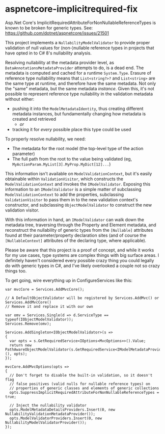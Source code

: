 # aspnetcore-implicitrequired-fix
Asp.Net Core's ImplicitRequiredAttributeForNonNullableReferenceTypes is known to be broken for generic types.
See: https://github.com/dotnet/aspnetcore/issues/21501

This project implements a `NullabilityModelValidator` to provide proper validation of null values for (non-)nullable reference types in projects that have opted in to C# 8's nullability analysis.

Resolving nullability at the metadata provider level, as `DataAnnotationsMetadataProvider` attempts to do, is a dead end. The metadata is computed and cached for a runtime `System.Type`. Erasure of reference type nullability means that `List<string?>?` and `List<string>` are the same type at runtime, and therefore have the same metadata. Not only the "same" metadata, but the same metadata *instance*. Given this, it's not possible to represent reference type nullability in the validation metadata without either: 
- pushing it into the `ModelMetadataIdentity`, thus creating different metadata instances, but fundamentally changing how metadata is created and retrieved
  - *or* 
- tracking it for *every* possible place this type could be used

To properly resolve nullability, we need:
- The metadata for the root model (the top-level type of the action parameter)
- The full path from the root to the value being validated (eg, `MyActionParam.MyList[3].MyProp.MyDict[12]...`)

This information isn't available on `ModelValidationContext`, but it's easily obtainable within `ValidationVisitor`, which constructs the `ModelValidationContext` and invokes the `IModelValidator`. Exposing this information to an `IModelValidator` is a simple matter of subclassing `ModelValidationContext` to add the properties, subclassing `ValidationVisitor` to pass them in to the new validation context's constructor, and subclassing `ObjectModelValidator` to construct the new validation visitor.

With this information in hand, an `IModelValidator` can walk down the metadata tree, traversing through the Property and Element metadata, and reconstruct the nullability of generic types from the `[Nullable]` attributes found at their parameter/property declaration sites (and of course the `[NullableContext]` attributes of the declaring type, where applicable).

Please be aware that this project is a proof of concept, and while it works for my use cases, type systems are complex things with big surface areas. I definitely haven't considered every possible crazy thing you could legally do with generic types in C#, and I've likely overlooked a couple not so crazy things too.

To get going, wire everything up in ConfigureServices like this:

```
var mvcCore = Services.AddMvcCore();

// A DefaultObjectValidator will be registered by Services.AddMvc() or Services.AddMvcCore()
// Remove it and replace it with our own

var omv = Services.Single(d => d.ServiceType == typeof(IObjectModelValidator));
Services.Remove(omv);

Services.AddSingleton<IObjectModelValidator>(s =>
{
  var opts = s.GetRequiredService<IOptions<MvcOptions>>().Value;
  return new PathAwareObjectModelValidator(s.GetRequiredService<IModelMetadataProvider>(), opts);
});

mvcCore.AddMvcOptions(opts =>
{
  // Don't forget to disable the built-in validation, so it doesn't flag
  // false positives (valid nulls for nullable reference types) on
  // properties of generic classes and elements of generic collections
  opts.SuppressImplicitRequiredAttributeForNonNullableReferenceTypes = true;
  
  // Inject the nullability validator
  opts.ModelMetadataDetailsProviders.Insert(0, new NullabilityValidationMetadataProvider());
  opts.ModelValidatorProviders.Insert(0, new NullabilityModelValidatorProvider());
});
```
